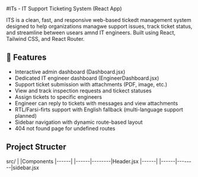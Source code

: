 #ITs - IT Support Ticketing System (React App) 

ITS is a clean, fast, and responsive web-based tickedt management system designed to help organizations managwe support issues, track ticket status, and streamline between usears amnd IT engineers. Built using React, Tailwind CSS, and React Router.


## 🌟 Features

  - Interactive admin dashboard (Dashboard.jsx)
  - Dedicated IT engineer dashboard (EngineerDashboard.jsx)
  - Support ticket submission with attachments (PDF, image, etc.)
  - View and track inspection requests and tickect statuses
  - Assign tickets to specific engineers
  - Engineer can reply to tickets with messages and view attachments
  - RTL/Farsi-firts support with English fallback (multi-language support planned)
  - Sidebar navigation with dynamic route-based layout
  - 404 not found page for undefined routes

## Project Structer 

src/
|
|Components 
|------|
|------|--------|Header.jsx
|------|
|------|--------|sidebar.jsx
